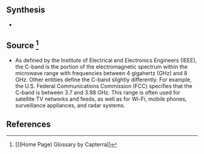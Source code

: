 ## Synthesis
- 
## Source [^1]
- As defined by the Institute of Electrical and Electronics Engineers (IEEE), the C-band is the portion of the electromagnetic spectrum within the microwave range with frequencies between 4 gigahertz (GHz) and 8 GHz. Other entities define the C-band slightly differently. For example, the U.S. Federal Communications Commission (FCC) specifies that the C-band is between 3.7 and 3.98 GHz. This range is often used for satellite TV networks and feeds, as well as for Wi-Fi, mobile phones, surveillance appliances, and radar systems.
## References

[^1]: [[(Home Page) Glossary by Capterra]]